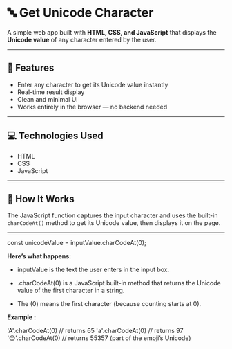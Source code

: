 # 🔤 Get Unicode Character

A simple web app built with **HTML, CSS, and JavaScript** that displays the **Unicode value** of any character entered by the user.

---

## 🚀 Features
- Enter any character to get its Unicode value instantly  
- Real-time result display  
- Clean and minimal UI  
- Works entirely in the browser — no backend needed  

---

## 💻 Technologies Used
- HTML  
- CSS  
- JavaScript  

---

## 🧠 How It Works
The JavaScript function captures the input character and uses the built-in `charCodeAt()` method to get its Unicode value, then displays it on the page.

---
const unicodeValue = inputValue.charCodeAt(0);

**Here’s what happens:**

- inputValue is the text the user enters in the input box.

- .charCodeAt(0) is a JavaScript built-in method that returns the Unicode value of the first character in a string.

- The (0) means the first character (because counting starts at 0).

**Example :**

'A'.charCodeAt(0)  // returns 65
'a'.charCodeAt(0)  // returns 97
'😊'.charCodeAt(0) // returns 55357 (part of the emoji’s Unicode)
